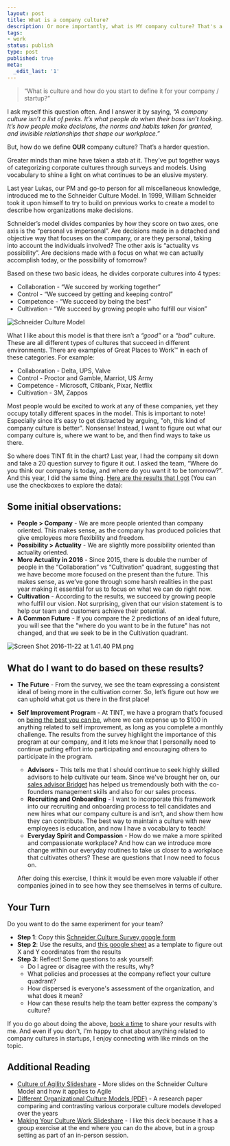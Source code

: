 ```yaml
---
layout: post
title: What is a company culture?
description: Or more importantly, what is MY company culture? That's a harder question.
tags:
- work
status: publish
type: post
published: true
meta:
  _edit_last: '1'
---
```

> “What is culture and how do you start to define it for your company / startup?”

I ask myself this question often. And I answer it by saying, *“A company culture isn’t a list of perks. It’s what people do when their boss isn’t looking. It’s how people make decisions, the norms and habits taken for granted, and invisible relationships that shape our workplace.”*

But, how do we define **OUR** company culture? That’s a harder question.

Greater minds than mine have taken a stab at it. They’ve put together ways of categorizing corporate cultures through surveys and models. Using vocabulary to shine a light on what continues to be an elusive mystery.

Last year Lukas, our PM and go-to person for all miscellaneous knowledge, introduced me to the Schneider Culture Model. In 1999, William Schneider took it upon himself to try to build on previous works to create a model to describe how organizations make decisions.

Schneider’s model divides companies by how they score on two axes, one axis is the “personal vs impersonal”. Are decisions made in a detached and objective way that focuses on the company, or are they personal, taking into account the individuals involved? The other axis is “actuality vs possibility”. Are decisions made with a focus on what we can actually accomplish today, or the possibility of tomorrow?

Based on these two basic ideas, he divides corporate cultures into 4 types: 

* Collaboration - “We succeed by working together”
* Control - “We succeed by getting and keeping control”
* Competence - “We succeed by being the best”
* Cultivation - “We succeed by growing people who fulfill our vision”

![Schneider Culture Model](https://draftin.com:443/images/47895?token=GI7xiE7tQkC4Z2zrEHSSPvLDjj0IF5h50jq5cnX7WEO5nQZywEcYnBrwWKxV-flGd2-8J8WRxpzOdcLQKnOtlqA) 

What I like about this model is that there isn’t a *“good”* or a *“bad”* culture. These are all different types of cultures that succeed in different environments. There are examples of Great Places to Work™ in each of these categories. For example:

* Collaboration - Delta, UPS, Valve
* Control - Proctor and Gamble, Marriot, US Army 
* Competence - Microsoft, Citibank, Pixar, Netflix
* Cultivation - 3M, Zappos

Most people would be excited to work at any of these companies, yet they occupy totally different spaces in the model. This is important to note! Especially since it’s easy to get distracted by arguing, "oh, this kind of company culture is better". Nonsense! Instead, I want to figure out what our company culture is, where we want to be, and then find ways to take us there.

So where does TINT fit in the chart? Last year, I had the company sit down and take a 20 question survey to figure it out. I asked the team, “Where do you think our company is today, and where do you want it to be tomorrow?”. And this year, I did the same thing. [Here are the results that I got](https://jsfiddle.net/5rtd099w/8/) (You can use the checkboxes to explore the data):

<style>
.company-culture-custom-format iframe{
    height:700px;
}
</style>
<div class="company-culture-custom-format">
<script async src="//jsfiddle.net/5rtd099w/8/embed/result/"></script>
</div>

## Some initial observations:
* **People > Company** - We are more people oriented than company oriented. This makes sense, as the company has produced policies that give employees more flexibility and freedom.
* **Possibility > Actuality** - We are slightly more possibility oriented than actuality oriented. 
* **More Actuality in 2016** - Since 2015, there is double the number of people in the “Collaboration” vs “Cultivation” quadrant, suggesting that we have become more focused on the present than the future. This makes sense, as we’ve gone through some harsh realities in the past year making it essential for us to focus on what we can do right now.
* **Cultivation** - According to the results, we succeed by growing people who fulfill our vision. Not surprising, given that our vision statement is to help our team and customers achieve their potential. 
* **A Common Future** - If you compare the 2 predictions of an ideal future, you will see that the "where do you want to be in the future" has not changed, and that we seek to be in the Cultivation quadrant.

![Screen Shot 2016-11-22 at 1.41.40 PM.png](https://draftin.com:443/images/47896?token=WXBoVnIjpwdGpnGIROHg05qa7bq7XkI6APHI5lf3Dn45pPUiIUhfDLIhIqmZKWrvdL4wc9T5EEttLU6RAICwnfM) 

## What do I want to do based on these results?
* **The Future** - From the survey, we see the team expressing a consistent ideal of being more in the cultivation corner. So, let’s figure out how we can uphold what got us there in the first place!
* **Self Improvement Program** -  At TINT, we have a program that’s focused on [being the best you can be](http://www.tintup.com/blog/running-a-marathon-monthly-self-improvements-at-tint/), where we can expense up to $100 in anything related to self improvement, as long as you complete a monthly challenge. The results from the survey highlight the importance of this program at our company, and it lets me know that I personally need to continue putting effort into
  participating and encouraging others to participate in the program.
  * **Advisors** - This tells me that I should continue to seek highly skilled advisors to help cultivate our team. Since we've brought her on, our [sales advisor Bridget](https://www.linkedin.com/in/bridgetlgleason) has helped us tremendously both with the co-founders management skills and also for our sales process.
  * **Recruiting and Onboarding** - I want to incorporate this framework into our recruiting and onboarding process to tell candidates and new hires what our company culture is and isn’t, and show them how they can contribute. The best way to maintain a culture with new employees is education, and now I have a vocabulary to teach!
  * **Everyday Spirit and Compassion** - How do we make a more spirited and compassionate workplace? And how can we introduce more change within our everyday routines to take us closer to a workplace that cultivates others? These are questions that I now need to focus on.

  After doing this exercise, I think it would be even more valuable if other companies joined in to see how they see themselves in terms of culture.

## Your Turn
Do you want to do the same experiment for your team?

* **Step 1**: Copy this [Schneider Culture Survey google form](https://docs.google.com/forms/d/1tNLXjRAfQR_PDLyLU9bo6oT742NHyOWzNZO-1CimOf4/edit?usp=sharing)
* **Step 2**: Use the results, and [this google sheet](https://docs.google.com/spreadsheets/d/1-GnOUhFVxL6-TbOigcUdbRnFd_mwSzuewehy3y5i5os/edit?usp=sharing) as a template to figure out X and Y coordinates from the results
* **Step 3**: Reflect! Some questions to ask yourself:
  * Do I agree or disagree with the results, why?
  * What policies and processes at the company reflect your culture quadrant?
  * How dispersed is everyone's assessment of the organization, and what does it mean?
  * How can these results help the team better express the company's culture?

If you do go about doing the above, [book a time](https://calendly.com/ryochiba/15min) to share your results with me. And even if you don't, I'm happy to chat about anything related to company cultures in startups, I enjoy connecting with like minds on the topic.

## Additional Reading
* [Culture of Agility Slideshare](http://www.slideshare.net/petebehrens/the-culture-of-agility) - More slides on the Schneider Culture Model and how it applies to Agile
* [Different Organizational Culture Models (PDF)](https://www.springer.com/cda/content/document/cda_downloaddocument/9783319118260-c1.pdf?SGWID=0-0-45-1488863-p177004790) - A research paper comparing and contrasting various corporate culture models developed over the years
* [Making Your Culture Work Slideshare]( http://www.slideshare.net/nbatsios/making-your-culture-work) - I like this deck because it has a group exercise at the end where you can do the above, but in a group setting as part of an in-person session.



